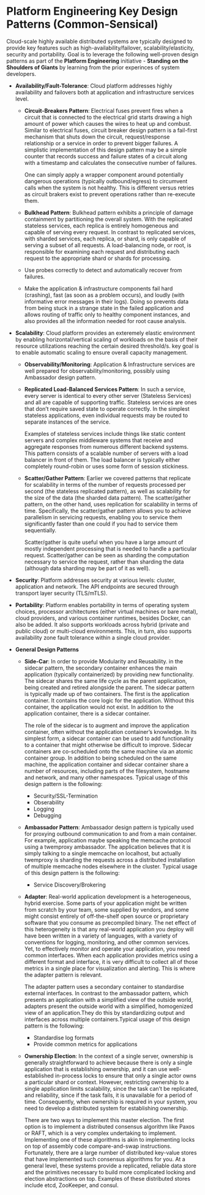 # Platform Engineering Key Design Patterns (Common-Sensical)
Cloud-scale highly available distributed systems are typically designed to provide key features such as high-availability/failover, scalability/elasticity, security and portability. Goal is to leverage the following well-proven design patterns as part of the **Platform Engineering** initiative - **Standing on the Shoulders of Giants** by learning from the prior experinces of system developers.
- **Availability/Fault-Tolerance**: Cloud platform addresses highly availability and failovers both at application and infrastructure services level.
  - **Circuit-Breakers Pattern**: Electrical fuses prevent fires when a circuit that is connected to the electrical grid starts drawing a high amount of power which causes the wires to heat up and combust. Similar to electrical fuses, circuit breaker design pattern is a fail-first mechanism that shuts down the circuit, request/response relationship or a service in order to prevent bigger failures. A simplistic implementation of this design pattern may be a simple counter that records success and failure states of a circuit along with a timestamp and calculates the consecutive number of failures.

      One can simply apply a wrapper component around potentially dangerous operations (typically outbound/egress) to circumvent calls when the system is not healthy. This is different versus retries as circuit brakers exist to prevent operations rather than re-execute them. 
  - **Bulkhead Pattern**: Bulkhead pattern exhibits a principle of damage containment by partitioning the overall system. With the replicated stateless services, each replica is entirely homogeneous and capable of serving every request. In contrast to replicated services, with sharded services, each replica, or shard, is only capable of serving a subset of all requests. A load-balancing node, or root, is responsible for examining each request and distributing each request to the appropriate shard or shards for processing.
  - Use probes correctly to detect and automatically recover from failures.
  - Make the application & infrastructure components fail hard (crashing), fast (as soon as a problem occurs), and loudly (with informative error messages in their logs). Doing so prevents data from being stuck in a strange state in the failed application and allows routing of traffic only to healthy component instances, and also provides all the information needed for root cause analysis.

- **Scalability**: Cloud platform provides an exteremely elastic environment by enabling horizontal/vertical scaling of workloads on the basis of their resource utilizations reaching the certain desired threshold/s. key goal is to enable automatic scaling to ensure overall capacity management.
  - **Observability/Monitoring**: ​Application & Infrastructure services are well prepared for observability/monitoring​, possibly using Ambassador design pattern.
  - **Replicated Load-Balanced Services Pattern**: In such a service, every server is identical to every other server (Stateless Services) and all are capable of supporting traffic. Stateless services are ones that don’t require saved state to operate correctly. In the simplest stateless applications, even individual requests may be routed to separate instances of the service.
  
     Examples of stateless services include things like static content servers and complex middleware systems that receive and aggregate responses from numerous different backend systems. This pattern consists of a scalable number of servers with a load balancer in front of them. The load balancer is typically either completely round-robin or uses some form of session stickiness.
  - **Scatter/Gather Pattern**: Earlier we covered patterns that replicate for scalability in terms of the number of requests processed per second (the stateless replicated pattern), as well as scalability for the size of the data (the sharded data pattern). The scatter/gather pattern, on the other hand, uses replication for scalability in terms of time. Specifically, the scatter/gather pattern allows you to achieve parallelism in servicing requests, enabling you to service them significantly faster than one could if you had to service them sequentially.

    Scatter/gather is quite useful when you have a large amount of mostly independent processing that is needed to handle a particular request. Scatter/gather can be seen as sharding the computation necessary to service the request, rather than sharding the data (although data sharding may be part of it as well).
- **Security**: Platform addresses security at various levels: cluster, application and network. The API endpoints are secured through transport layer security (TLS/mTLS).
- **Portability**: Platform enables portability in terms of operating system choices, processor architectures (either virtual machines or bare metal), cloud providers, and various container runtimes, besides Docker, can also be added. It also supports workloads across hybrid (private and public cloud) or multi-cloud environments. This, in turn, also supports availability zone fault tolerance within a single cloud provider. 
- **General Design Patterns**
  - **Side-Car**: In order to provide Modularity and Reusability. in the sidecar pattern, the secondary container enhances the main application (typically containerized) by providing new functionality. The sidecar shares the same life cycle as the parent application, being created and retired alongside the parent. The sidecar pattern is typically made up of two containers. The first is the application container. It contains the core logic for the application. Without this container, the application would not exist. In addition to the application container, there is a sidecar container.
  
    The role of the sidecar is to augment and improve the application container, often without the application container’s knowledge. In its simplest form, a sidecar container can be used to add functionality to a container that might otherwise be difficult to improve. Sidecar containers are co-scheduled onto the same machine via an atomic container group. In addition to being scheduled on the same machine, the application container and sidecar container share a number of resources, including parts of the filesystem, hostname and network, and many other namespaces. Typical usage of this design pattern is the following:
    - Security/SSL-Termination
    - Obserability
    - Logging
    - Debugging
  - **Ambassador Pattern**: Ambassador design pattern is typically used for proxying outbound communication to and from a main container. For example, application maybe speaking the memcache protocol using a twemproxy ambassador. The application believes that it is simply talking to a single memcache on localhost, but actually twemproxy is sharding the requests across a distributed installation of multiple memcache nodes elsewhere in the cluster. Typical usage of this design pattern is the following:
    - Service Discovery/Brokering 
  - **Adapter**: Real-world application development is a heterogeneous, hybrid exercise. Some parts of your application might be written from scratch by your team, some supplied by vendors, and some might consist entirely of off-the-shelf open source or proprietary software that you consume as precompiled binary. The net effect of this heterogeneity is that any real-world application you deploy will have been written in a variety of languages, with a variety of conventions for logging, monitoring, and other common services. Yet, to effectively monitor and operate your application, you need common interfaces. When each application provides metrics using a different format and interface, it is very difficult to collect all of those metrics in a single place for visualization and alerting. This is where the adapter pattern is relevant.

    The adapter pattern uses a secondary container to standardise external interfaces. In contrast to the ambassador pattern, which presents an application with a simplified view of the outside world, adapters present the outside world with a simplified, homogenized view of an application.They do this by standardizing output and interfaces across multiple containers.Typical usage of this design pattern is the following:
    - Standardise log formats
    - Provide common metrics for applications
  - **Ownership Election**: In the context of a single server, ownership is generally straightforward to achieve because there is only a single application that is establishing ownership, and it can use well-established in-process locks to ensure that only a single actor owns a particular shard or context. However, restricting ownership to a single application limits scalability, since the task can’t be replicated, and reliability, since if the task fails, it is unavailable for a period of time. Consequently, when ownership is required in your system, you need to develop a distributed system for establishing ownership.
  
    There are two ways to implement this master election. The first option is to implement a distributed consensus algorithm like Paxos or RAFT, which is a very complex undertaking to implement. Implementing one of these algorithms is akin to implementing locks on top of assembly code compare-and-swap instructions. Fortunately, there are a large number of distributed key-value stores that have implemented such consensus algorithms for you. At a general level, these systems provide a replicated, reliable data store and the primitives necessary to build more complicated locking and election abstractions on top. Examples of these distributed stores include etcd, ZooKeeper, and consul.